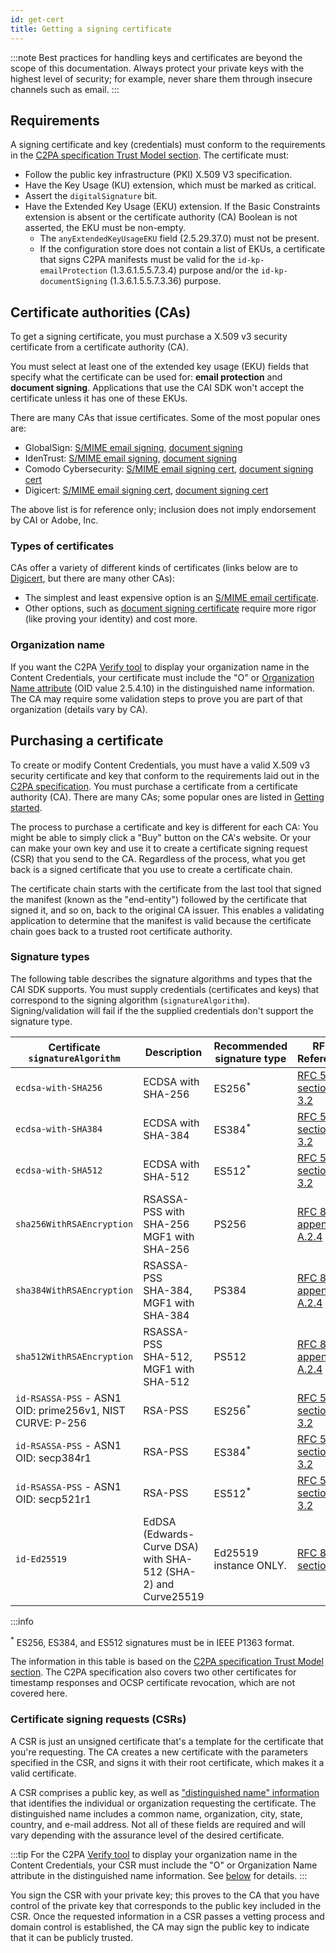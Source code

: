 ```yaml
---
id: get-cert
title: Getting a signing certificate
---
```


:::note
Best practices for handling keys and certificates are beyond the scope of this documentation.  Always protect your private keys with the highest level of security; for example, never share them through insecure channels such as email.
:::

## Requirements

A signing certificate and key (credentials) must conform to the requirements in the [C2PA specification Trust Model section](https://c2pa.org/specifications/specifications/2.1/specs/C2PA_Specification.html#_trust_model). The certificate must:

- Follow the public key infrastructure (PKI) X.509 V3 specification.
- Have the Key Usage (KU) extension, which must be marked as critical. 
- Assert the `digitalSignature` bit.
- Have the Extended Key Usage (EKU) extension. If the Basic Constraints extension is absent or the certificate authority (CA) Boolean is not asserted, the EKU must be non-empty.
  - The `anyExtendedKeyUsageEKU` field (2.5.29.37.0) must not be present.
  - If the configuration store does not contain a list of EKUs, a certificate that signs C2PA manifests must be valid for the `id-kp-emailProtection` (1.3.6.1.5.5.7.3.4) purpose and/or the `id-kp-documentSigning` (1.3.6.1.5.5.7.3.36) purpose.

## Certificate authorities (CAs)

To get a signing certificate, you must purchase a X.509 v3 security certificate from a certificate authority (CA). 

You must select at least one of the extended key usage (EKU) fields that specify what the certificate can be used for: **email protection** and **document signing**. Applications that use the CAI SDK won't accept the certificate unless it has one of these EKUs.

There are many CAs that issue certificates. Some of the most popular ones are:

- GlobalSign: [S/MIME email signing](https://shop.globalsign.com/en/secure-email), [document signing](https://shop.globalsign.com/en/document-signing)
- IdenTrust: [S/MIME email signing](https://www.identrust.com/digital-certificates/secure-email-smime), [document signing](https://www.identrust.com/digital-certificates/document-signing)
- Comodo Cybersecurity: [S/MIME email signing cert](https://ssl.comodoca.com/s-mime), [document signing cert](https://ssl.comodoca.com/document-signing-certificates)
- Digicert: [S/MIME email signing cert](https://www.digicert.com/tls-ssl/secure-email-smime-certificates), [document signing cert](https://www.digicert.com/signing/document-signing-certificates)

The above list is for reference only; inclusion does not imply endorsement by CAI or Adobe, Inc.

### Types of certificates

CAs offer a variety of different kinds of certificates (links below are to [Digicert](https://www.digicert.com), but there are many other CAs):

- The simplest and least expensive option is an [S/MIME email certificate](https://www.digicert.com/tls-ssl/compare-secure-email-smime-certificates).
- Other options, such as [document signing certificate](https://www.digicert.com/signing/compare-document-signing-certificates) require more rigor (like proving your identity) and cost more.

### Organization name

If you want the C2PA [Verify tool](https://verify.contentauthenticity.org/) to display your organization name in the Content Credentials, your certificate must include the "O" or [Organization Name attribute](https://www.alvestrand.no/objectid/2.5.4.10.html) (OID value 2.5.4.10) in the distinguished name information. The CA may require some validation steps to prove you are part of that organization (details vary by CA).

## Purchasing a certificate

To create or modify Content Credentials, you must have a valid X.509 v3 security certificate and key that conform to the requirements laid out in the [C2PA specification](https://c2pa.org/specifications/specifications/2.0/specs/C2PA_Specification.html#x509_certificates). You must purchase a certificate from a certificate authority (CA). There are many CAs; some popular ones are listed in [Getting started](getting-started.mdx#getting-a-security-certificate).

The process to purchase a certificate and key is different for each CA: You might be able to simply click a "Buy" button on the CA's website. Or your can make your own key and use it to create a certificate signing request (CSR) that you send to the CA. Regardless of the process, what you get back is a signed certificate that you use to create a certificate chain.

The certificate chain starts with the certificate from the last tool that signed the manifest (known as the "end-entity") followed by the certificate that signed it, and so on, back to the original CA issuer. This enables a validating application to determine that the manifest is valid because the certificate chain goes back to a trusted root certificate authority.

### Signature types

The following table describes the signature algorithms and types that the CAI SDK supports. You must supply credentials (certificates and keys) that correspond to the signing algorithm (`signatureAlgorithm`). Signing/validation will fail if the the supplied credentials don't support the signature type.

| Certificate `signatureAlgorithm` | Description  | Recommended signature type | RFC Reference |
| -------------------------------- | ------------ | -------------------------- | ------------- |
| `ecdsa-with-SHA256`                                       | ECDSA with SHA-256                                            | ES256<sup>\*</sup>         | [RFC 5758 section 3.2](https://www.rfc-editor.org/rfc/rfc5758.html#section-3.2)       |
| `ecdsa-with-SHA384`                                       | ECDSA with SHA-384                                            | ES384<sup>\*</sup>         | [RFC 5758 section 3.2](https://www.rfc-editor.org/rfc/rfc5758.html#section-3.2)       |
| `ecdsa-with-SHA512`                                       | ECDSA with SHA-512                                            | ES512<sup>\*</sup>         | [RFC 5758 section 3.2](https://www.rfc-editor.org/rfc/rfc5758.html#section-3.2)       |
| `sha256WithRSAEncryption`                                 | RSASSA-PSS with SHA-256<br/>MGF1 with SHA-256                 | PS256                      | [RFC 8017 appendix A.2.4](https://www.rfc-editor.org/rfc/rfc8017.html#appendix-A.2.4) |
| `sha384WithRSAEncryption`                                 | RSASSA-PSS<br/>SHA-384, MGF1 with SHA-384                     | PS384                      | [RFC 8017 appendix A.2.4](https://www.rfc-editor.org/rfc/rfc8017.html#appendix-A.2.4) |
| `sha512WithRSAEncryption`                                 | RSASSA-PSS<br/>SHA-512, MGF1 with SHA-512                     | PS512                      | [RFC 8017 appendix A.2.4](https://www.rfc-editor.org/rfc/rfc8017.html#appendix-A.2.4) |
| `id-RSASSA-PSS` - ASN1 OID: prime256v1, NIST CURVE: P-256 | RSA-PSS                                                       | ES256<sup>\*</sup>         | [RFC 5758 section 3.2](https://www.rfc-editor.org/rfc/rfc5758.html#section-3.2)       |
| `id-RSASSA-PSS` - ASN1 OID: secp384r1                     | RSA-PSS                                                       | ES384<sup>\*</sup>         | [RFC 5758 section 3.2](https://www.rfc-editor.org/rfc/rfc5758.html#section-3.2)       |
| `id-RSASSA-PSS` - ASN1 OID: secp521r1                     | RSA-PSS                                                       | ES512<sup>\*</sup>         | [RFC 5758 section 3.2](https://www.rfc-editor.org/rfc/rfc5758.html#section-3.2)       |
| `id-Ed25519`                                              | EdDSA (Edwards-Curve DSA) with SHA-512 (SHA-2) and Curve25519 | Ed25519 instance ONLY.     | [RFC 8410 section 3](https://www.rfc-editor.org/rfc/rfc8410.html#section-3)           |

:::info

<a name="table-note"></a>
<sup>*</sup> ES256, ES384, and ES512 signatures must be in IEEE P1363 format.

The information in this table is based on the [C2PA specification Trust Model section](https://c2pa.org/specifications/specifications/2.1/specs/C2PA_Specification.html#_trust_model). The C2PA specification also covers two other certificates for timestamp responses and OCSP certificate revocation, which are not covered here.

### Certificate signing requests (CSRs)

A CSR is just an unsigned certificate that's a template for the certificate that you're requesting. The CA creates a new certificate with the parameters specified in the CSR, and signs it with their root certificate, which makes it a valid certificate.

A CSR comprises a public key, as well as ["distinguished name" information](https://knowledge.digicert.com/general-information/what-is-a-distinguished-name) that identifies the individual or organization requesting the certificate. The distinguished name includes a common name, organization, city, state, country, and e-mail address. Not all of these fields are required and will vary depending with the assurance level of the desired certificate.

:::tip
For the C2PA [Verify tool](https://verify.contentauthenticity.org/) to display your organization name in the Content Credentials, your CSR must include the "O" or Organization Name attribute in the distinguished name information. See [below](#organization-name) for details.
:::

You sign the CSR with your private key; this proves to the CA that you have control of the private key that corresponds to the public key included in the CSR. Once the requested information in a CSR passes a vetting process and domain control is established, the CA may sign the public key to indicate that it can be publicly trusted.

